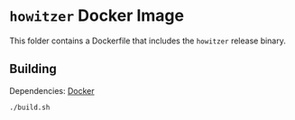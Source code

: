 # `howitzer` Docker Image

This folder contains a Dockerfile that includes the `howitzer` release binary.

## Building

Dependencies: [Docker](https://www.docker.com/)

```sh
./build.sh
```
